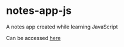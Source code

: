 # notes-app-js

A notes app created while learning JavaScript

Can be accessed [here](https://wobling-notes-app.netlify.com/)
